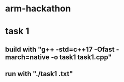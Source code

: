 # arm-hackathon

# task 1
## build with "g++ -std=c++17 -Ofast -march=native -o task1 task1.cpp"
## run with "./task1 <filename>.txt"
